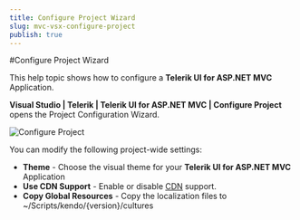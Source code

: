 ```yaml
---
title: Configure Project Wizard
slug: mvc-vsx-configure-project
publish: true
---
```


#Configure Project Wizard

This help topic shows how to configure a **Telerik UI for ASP.NET MVC** Application.

**Visual Studio | Telerik | Telerik UI for ASP.NET MVC | Configure Project** opens the Project Configuration Wizard.

![Configure Project](images/configure.png)

You can modify the following project-wide settings:

- **Theme** - Choose the visual theme for your **Telerik UI for ASP.NET MVC** Application
- **Use CDN Support** - Enable or disable [CDN](/kendo-ui/getting-started/javascript-dependencies#cdn) support.
- **Copy Global Resources** - Copy the localization files to ~/Scripts/kendo/{version}/cultures
